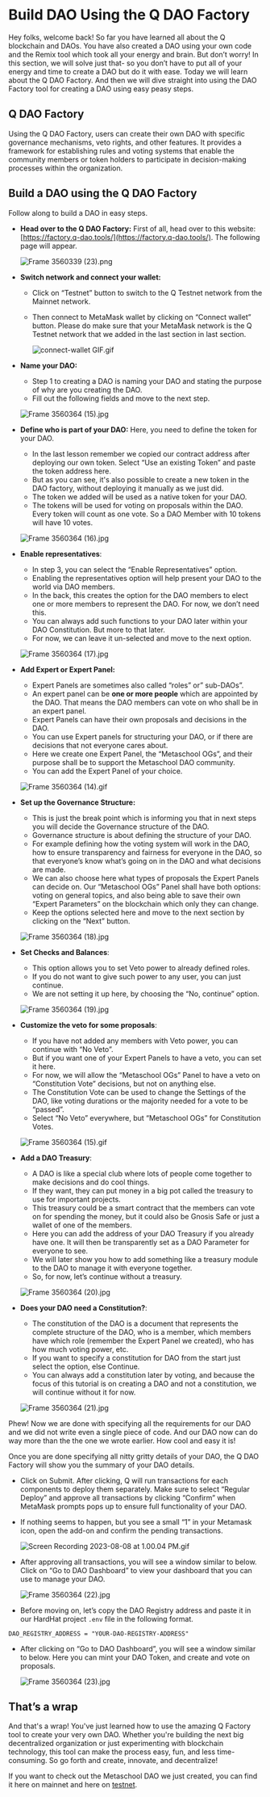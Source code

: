 # Build DAO Using the Q DAO Factory

Hey folks, welcome back! So far you have learned all about the Q blockchain and DAOs. You have also created a DAO using your own code and the Remix tool which took all your energy and brain. But don’t worry! In this section, we will solve just that- so you don’t have to put all of your energy and time to create a DAO but do it with ease. Today we will learn about the Q DAO Factory. And then we will dive straight into using the DAO Factory tool for creating a DAO using easy peasy steps.

## Q DAO Factory

Using the Q DAO Factory, users can create their own DAO with specific governance mechanisms, veto rights, and other features. It provides a framework for establishing rules and voting systems that enable the community members or token holders to participate in decision-making processes within the organization.

## Build a DAO using the Q DAO Factory

Follow along to build a DAO in easy steps.

- **Head over to the Q DAO Factory:** First of all, head over to this website: [https://factory.q-dao.tools/](https://factory.q-dao.tools/). The following page will appear.
    
    ![Frame 3560339 (23).png](Build%20DAO%20Using%20the%20Q%20DAO%20Factory%20af87f3c1d4b94ed7a85d34c7f289a0bf/Frame_3560339_(23).png)
    

- **Switch network and connect your wallet:**
    - Click on “Testnet” button to switch to the Q Testnet network from the Mainnet network.
    - Then connect to MetaMask wallet by clicking on “Connect wallet” button. Please do make sure that your MetaMask network is the Q Testnet network that we added in the last section in last section.
        
        ![connect-wallet GIF.gif](Build%20DAO%20Using%20the%20Q%20DAO%20Factory%20af87f3c1d4b94ed7a85d34c7f289a0bf/connect-wallet_GIF.gif)
        

- **Name your DAO:**
    - Step 1 to creating a DAO is naming your DAO and stating the purpose of why are you creating the DAO.
    - Fill out the following fields and move to the next step.
    
    ![Frame 3560364 (15).jpg](Build%20DAO%20Using%20the%20Q%20DAO%20Factory%20af87f3c1d4b94ed7a85d34c7f289a0bf/Frame_3560364_(15).jpg)
    

- **Define who is part of your DAO:** Here, you need to define the token for your DAO.
    - In the last lesson remember we copied our contract address after deploying our own token. Select “Use an existing Token” and paste the token address here.
    - But as you can see, it's also possible to create a new token in the DAO factory, without deploying it manually as we just did.
    - The token we added will be used as a native token for your DAO.
    - The tokens will be used for voting on proposals within the DAO. Every token will count as one vote. So a DAO Member with 10 tokens will have 10 votes.
    
    ![Frame 3560364 (16).jpg](Build%20DAO%20Using%20the%20Q%20DAO%20Factory%20af87f3c1d4b94ed7a85d34c7f289a0bf/Frame_3560364_(16).jpg)
    

- **Enable representatives**:
    - In step 3, you can select the “Enable Representatives” option.
    - Enabling the representatives option will help present your DAO to the world via DAO members.
    - In the back, this creates the option for the DAO members to elect one or more members to represent the DAO. For now, we don’t need this.
    - You can always add such functions to your DAO later within your DAO Constitution. But more to that later.
    - For now, we can leave it un-selected and move to the next option.
    
    ![Frame 3560364 (17).jpg](Build%20DAO%20Using%20the%20Q%20DAO%20Factory%20af87f3c1d4b94ed7a85d34c7f289a0bf/Frame_3560364_(17).jpg)
    

- **Add Expert or Expert Panel:**
    - Expert Panels are sometimes also called “roles” or” sub-DAOs”.
    - An expert panel can be **one or more people** which are appointed by the DAO. That means the DAO members can vote on who shall be in an expert panel.
    - Expert Panels can have their own proposals and decisions in the DAO.
    - You can use Expert panels for structuring your DAO, or if there are decisions that not everyone cares about.
    - Here we create one Expert Panel, the “Metaschool OGs”, and their purpose shall be to support the Metaschool DAO community.
    - You can add the Expert Panel of your choice.
    
    ![Frame 3560364 (14).gif](Build%20DAO%20Using%20the%20Q%20DAO%20Factory%20af87f3c1d4b94ed7a85d34c7f289a0bf/Frame_3560364_(14).gif)
    

- **Set up the Governance Structure:**
    - This is just the break point which is informing you that in next steps you will decide the Governance structure of the DAO.
    - Governance structure is about defining the structure of your DAO.
    - For example defining how the voting system will work in the DAO, how to ensure transparency and fairness for everyone in the DAO, so that everyone’s know what’s going on in the DAO and what decisions are made.
    - We can also choose here what types of proposals the Expert Panels can decide on. Our “Metaschool OGs” Panel shall have both options: voting on general topics, and also being able to save their own “Expert Parameters” on the blockchain which only they can change.
    - Keep the options selected here and move to the next section by clicking on the “Next” button.
    
    ![Frame 3560364 (18).jpg](Build%20DAO%20Using%20the%20Q%20DAO%20Factory%20af87f3c1d4b94ed7a85d34c7f289a0bf/Frame_3560364_(18).jpg)
    

- **Set Checks and Balances**:
    - This option allows you to set Veto power to already defined roles.
    - If you do not want to give such power to any user, you can just continue.
    - We are not setting it up here, by choosing the “No, continue” option.
    
    ![Frame 3560364 (19).jpg](Build%20DAO%20Using%20the%20Q%20DAO%20Factory%20af87f3c1d4b94ed7a85d34c7f289a0bf/Frame_3560364_(19).jpg)
    

- **Customize the veto for some proposals**:
    - If you have not added any members with Veto power, you can continue with “No Veto”.
    - But if you want one of your Expert Panels to have a veto, you can set it here.
    - For now, we will allow the “Metaschool OGs” Panel to have a veto on “Constitution Vote” decisions, but not on anything else.
    - The Constitution Vote can be used to change the Settings of the DAO, like voting durations or the majority needed for a vote to be “passed”.
    - Select “No Veto” everywhere, but “Metaschool OGs” for Constitution Votes.
    
    ![Frame 3560364 (15).gif](Build%20DAO%20Using%20the%20Q%20DAO%20Factory%20af87f3c1d4b94ed7a85d34c7f289a0bf/Frame_3560364_(15).gif)
    

- **Add a DAO Treasury**:
    - A DAO is like a special club where lots of people come together to make decisions and do cool things.
    - If they want, they can put money in a big pot called the treasury to use for important projects.
    - This treasury could be a smart contract that the members can vote on for spending the money, but it could also be Gnosis Safe or just a wallet of one of the members.
    - Here you can add the address of your DAO Treasury if you already have one. It will then be transparently set as a DAO Parameter for everyone to see.
    - We will later show you how to add something like a treasury module to the DAO to manage it with everyone together.
    - So, for now, let’s continue without a treasury.
    
    ![Frame 3560364 (20).jpg](Build%20DAO%20Using%20the%20Q%20DAO%20Factory%20af87f3c1d4b94ed7a85d34c7f289a0bf/Frame_3560364_(20).jpg)
    

- **Does your DAO need a Constitution?**:
    - The constitution of the DAO is a document that represents the complete structure of the DAO, who is a member, which members have which role (remember the Expert Panel we created), who has how much voting power, etc.
    - If you want to specify a constitution for DAO from the start just select the option, else Continue.
    - You can always add a constitution later by voting, and because the focus of this tutorial is on creating a DAO and not a constitution, we will continue without it for now.
    
    ![Frame 3560364 (21).jpg](Build%20DAO%20Using%20the%20Q%20DAO%20Factory%20af87f3c1d4b94ed7a85d34c7f289a0bf/Frame_3560364_(21).jpg)
    

Phew! Now we are done with specifying all the requirements for our DAO and we did not write even a single piece of code. And our DAO now can do way more than the the one we wrote earlier. How cool and easy it is!

Once you are done specifying all nitty gritty details of your DAO, the Q DAO Factory will show you the summary of your DAO details. 

- Click on Submit. After clicking, Q will run transactions for each components to deploy them separately. Make sure to select “Regular Deploy” and approve all transactions by clicking “Confirm” when MetaMask prompts pops up to ensure full functionality of your DAO.
- If nothing seems to happen, but you see a small “1” in your Metamask icon, open the add-on and confirm the pending transactions.
    
    
    ![Screen Recording 2023-08-08 at 1.00.04 PM.gif](Build%20DAO%20Using%20the%20Q%20DAO%20Factory%20af87f3c1d4b94ed7a85d34c7f289a0bf/Screen_Recording_2023-08-08_at_1.00.04_PM.gif)
    

- After approving all transactions, you will see a window similar to below. Click on “Go to DAO Dashboard” to view your dashboard that you can use to manage your DAO.
    
    ![Frame 3560364 (22).jpg](Build%20DAO%20Using%20the%20Q%20DAO%20Factory%20af87f3c1d4b94ed7a85d34c7f289a0bf/Frame_3560364_(22).jpg)
    

- Before moving on, let’s copy the DAO Registry address and paste it in our HardHat project `.env` file in the following format.

```
DAO_REGISTRY_ADDRESS = "YOUR-DAO-REGISTRY-ADDRESS"
```

- After clicking on “Go to DAO Dashboard”, you will see a window similar to below. Here you can mint your DAO Token, and create and vote on proposals.
    
    ![Frame 3560364 (23).jpg](Build%20DAO%20Using%20the%20Q%20DAO%20Factory%20af87f3c1d4b94ed7a85d34c7f289a0bf/Frame_3560364_(23).jpg)
    

## That’s a wrap

And that's a wrap! You've just learned how to use the amazing Q Factory tool to create your very own DAO. Whether you're building the next big decentralized organization or just experimenting with blockchain technology, this tool can make the process easy, fun, and less time-consuming. So go forth and create, innovate, and decentralize! 

If you want to check out the Metaschool DAO we just created, you can find it here on mainnet and here on [testnet](https://hq.q-dao.tools/0x611B1aaf2086afcFEf7F7b44090b384BB5b5f033).

